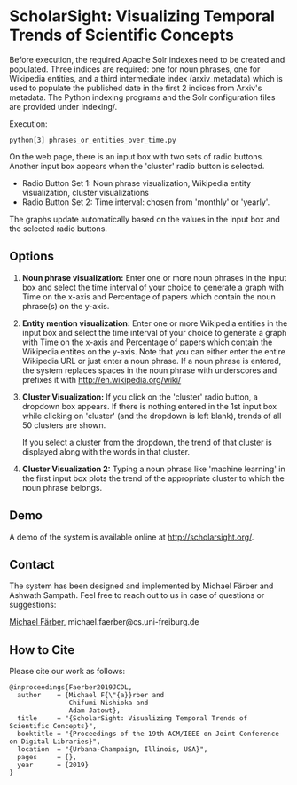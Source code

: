 # ScholarSight: Visualizing Temporal Trends of Scientific Concepts

Before execution, the required Apache Solr indexes need to be created and populated. 
Three indices are required: one for noun phrases, one for Wikipedia entities, and a third intermediate index (arxiv_metadata) which is used to populate the published date in the first 2 indices from Arxiv's metadata.
The Python indexing programs and the Solr configuration files are provided under Indexing/.

Execution:
```
python[3] phrases_or_entities_over_time.py 
```

On the web page, there is an input box with two sets of radio buttons. Another input box appears when the 'cluster' radio button is selected.
- Radio Button Set 1: Noun phrase visualization, Wikipedia entity visualization, cluster visualizations
- Radio Button Set 2: Time interval: chosen from 'monthly' or 'yearly'.

The graphs update automatically based on the values in the input box and the selected radio buttons. 

## Options
1. __Noun phrase visualization:__ Enter one or more noun phrases in the input box and select the time interval of
   your choice to generate a graph with Time on the x-axis and Percentage of papers which contain the noun phrase(s)
   on the y-axis.
2. __Entity mention visualization:__ Enter one or more Wikipedia entities in the input box and select the time interval of
   your choice to generate a graph with Time on the x-axis and Percentage of papers which contain the Wikipedia entites
   on the y-axis. Note that you can either enter the entire Wikipedia URL or just enter a noun phrase. If a noun phrase
   is entered, the system replaces spaces in the noun phrase with underscores and prefixes it with http://en.wikipedia.org/wiki/

3. __Cluster Visualization:__ If you click on the 'cluster' radio button, a dropdown box appears. 
   If there is nothing entered in the 1st input box while clicking on 'cluster' (and the dropdown is left blank), trends of all 50 clusters are shown.
   
   If you select a cluster from the dropdown, the trend of that cluster is displayed along with the words in that cluster.


4. __Cluster Visualization 2:__ Typing a noun phrase like 'machine learning' in the first input box plots the trend of the appropriate cluster
   to which the noun phrase belongs.


## Demo 
A demo of the system is available online at http://scholarsight.org/.


## Contact
The system has been designed and implemented by Michael Färber and Ashwath Sampath. Feel free to reach out to us in case of questions or suggestions:

[Michael Färber](https://sites.google.com/view/michaelfaerber), michael.faerber@cs&#46;uni-freiburg&#46;de

## How to Cite
Please cite our work as follows:
```
@inproceedings{Faerber2019JCDL,
  author    = {Michael F{\"{a}}rber and
               Chifumi Nishioka and
               Adam Jatowt},
  title     = "{ScholarSight: Visualizing Temporal Trends of Scientific Concepts}",
  booktitle = "{Proceedings of the 19th ACM/IEEE on Joint Conference on Digital Libraries}",
  location  = "{Urbana-Champaign, Illinois, USA}",
  pages     = {},
  year      = {2019}
}
```
